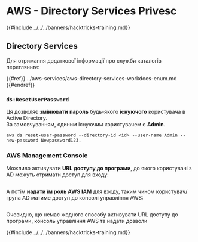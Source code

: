 # AWS - Directory Services Privesc

{{#include ../../../banners/hacktricks-training.md}}

## Directory Services

Для отримання додаткової інформації про служби каталогів перегляньте:

{{#ref}}
../aws-services/aws-directory-services-workdocs-enum.md
{{#endref}}

### `ds:ResetUserPassword`

Ця дозволяє **змінювати** **пароль** будь-якого **існуючого** користувача в Active Directory.\
За замовчуванням, єдиним існуючим користувачем є **Admin**.
```
aws ds reset-user-password --directory-id <id> --user-name Admin --new-password Newpassword123.
```
### AWS Management Console

Можливо активувати **URL доступу до програми**, до якого користувачі з AD можуть отримати доступ для входу:

<figure><img src="../../../images/image (244).png" alt=""><figcaption></figcaption></figure>

А потім **надати їм роль AWS IAM** для входу, таким чином користувач/група AD матиме доступ до консолі управління AWS:

<figure><img src="../../../images/image (155).png" alt=""><figcaption></figcaption></figure>

Очевидно, що немає жодного способу активувати URL доступу до програми, консоль управління AWS та надати дозволи

{{#include ../../../banners/hacktricks-training.md}}
